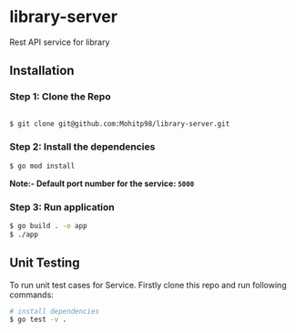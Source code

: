 # library-server
Rest API service for library

## Installation

### Step 1: Clone the Repo

```sh

$ git clone git@github.com:Mohitp98/library-server.git 

```

### Step 2: Install the dependencies

```sh
$ go mod install
```

**Note:- Default port number for the service: `5000`**

### Step 3:  Run application

```sh
$ go build . -o app
$ ./app
```

## Unit Testing

To run unit test cases for Service. Firstly clone this repo and run following commands:

```sh
# install dependencies
$ go test -v .
```